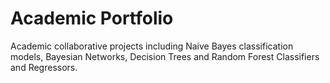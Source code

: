 # Academic Portfolio
Academic collaborative projects including Naive Bayes classification models, Bayesian Networks, Decision Trees and Random Forest Classifiers and Regressors.
